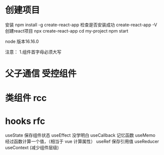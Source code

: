 # 创建项目
安装 npm install -g create-react-app 
检查是否安装成功 create-react-app -V
创建react项目 npx create-react-app <my-project>
cd my-project
npm start

node 版本16.16.0

注意：
1.组件首字母必须大写
# 父子通信 受控组件 
# 类组件 rcc
# hooks rfc
useState 保存组件状态
useEffect 没学明白
useCallback 记忆函数
useMemo 经过函数计算一个值，（相当于 vue 计算属性）
useRef 保存引用值
useReducer useContext (减少组件层级)

